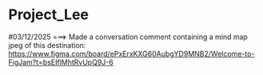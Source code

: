 # Project_Lee

#03/12/2025 ===> Made a conversation comment containing a mind map jpeg of this destination: https://www.figma.com/board/ePxErxKXG60AubgYD9MNB2/Welcome-to-FigJam?t=bsEIflMhtRvUpQ9J-6
